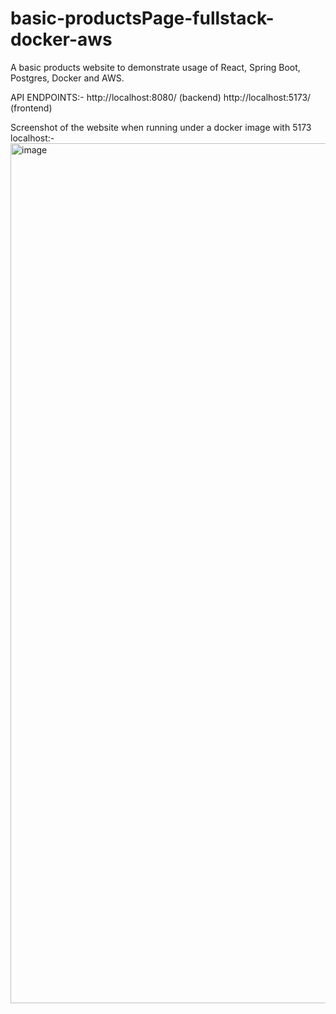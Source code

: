 # basic-productsPage-fullstack-docker-aws
A basic products website to demonstrate usage of React, Spring Boot, Postgres, Docker and AWS.

API ENDPOINTS:-
http://localhost:8080/ (backend)
http://localhost:5173/ (frontend)







Screenshot of the website when running under a docker image with 5173 localhost:-
<img width="2559" height="1376" alt="image" src="https://github.com/user-attachments/assets/ac4832c9-e45e-4ace-83ba-cde8eaceb114" />
